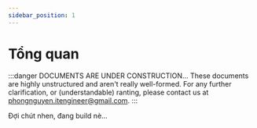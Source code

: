 ```yaml
---
sidebar_position: 1
---
```


# Tổng quan


:::danger DOCUMENTS ARE UNDER CONSTRUCTION...
These documents are highly unstructured and aren't really well-formed. For any further clarification, or (understandable) ranting, please contact us at phongnguyen.itengineer@gmail.com.
:::

Đợi chút nhen, đang build nè...
